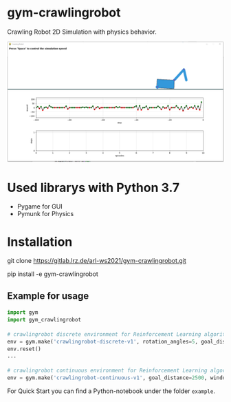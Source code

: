 # gym-crawlingrobot

Crawling Robot 2D Simulation with physics behavior.

![PyGame window](crawling-robot.png)

# Used librarys with Python 3.7

- Pygame for GUI
- Pymunk for Physics


# Installation

git clone https://gitlab.lrz.de/arl-ws2021/gym-crawlingrobot.git

pip install -e gym-crawlingrobot

## Example for usage
``` Python
import gym
import gym_crawlingrobot

# crawlingrobot discrete environment for Reinforcement Learning algorithm e.g. Q-Learning
env = gym.make('crawlingrobot-discrete-v1', rotation_angles=5, goal_distance=2500, window_size=(1500, 800))
env.reset()
...

# crawlingrobot continuous environment for Reinforcement Learning algorithm e.g. PPO2
env = gym.make('crawlingrobot-continuous-v1', goal_distance=2500, window_size=(1500, 800), render_intermediate_steps=False)


```

For Quick Start you can find a Python-notebook under the folder `example`.
